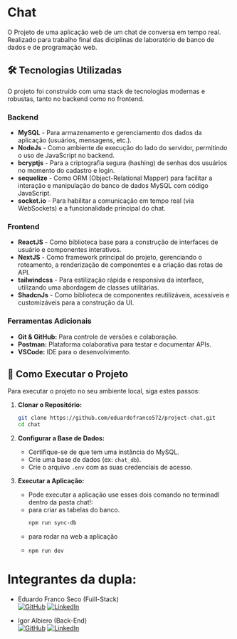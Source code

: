 # Chat

O Projeto de uma aplicação web de um chat de conversa em tempo real. Realizado para trabalho final das diciplinas de laboratório de banco de dados e de programação web.

## 🛠️ Tecnologias Utilizadas

O projeto foi construído com uma stack de tecnologias modernas e robustas, tanto no backend como no frontend.

### Backend
-   **MySQL** - Para armazenamento e gerenciamento dos dados da aplicação (usuários, mensagens, etc.).
-   **NodeJs** - Como ambiente de execução do lado do servidor, permitindo o uso de JavaScript no backend.
-   **bcryptjs** - Para a criptografia segura (hashing) de senhas dos usuários no momento do cadastro e login.
-   **sequelize** - Como ORM (Object-Relational Mapper) para facilitar a interação e manipulação do banco de dados MySQL com código JavaScript.
-   **socket.io** - Para habilitar a comunicação em tempo real (via WebSockets) e a funcionalidade principal do chat.

### Frontend
-   **ReactJS** - Como biblioteca base para a construção de interfaces de usuário e componentes interativos.
-   **NextJS** - Como framework principal do projeto, gerenciando o roteamento, a renderização de componentes e a criação das rotas de API.
-   **tailwindcss** - Para estilização rápida e responsiva da interface, utilizando uma abordagem de classes utilitárias.
-   **ShadcnJs** - Como biblioteca de componentes reutilizáveis, acessíveis e customizáveis para a construção da UI.

### Ferramentas Adicionais
-   **Git & GitHub:** Para controle de versões e colaboração.
-   **Postman:** Plataforma colaborativa para testar e documentar APIs.
-   **VSCode:** IDE para o desenvolvimento.
  
## 🚀 Como Executar o Projeto

Para executar o projeto no seu ambiente local, siga estes passos:

1.  **Clonar o Repositório:**
    ```bash
    git clone https://github.com/eduardofranco572/project-chat.git
    cd chat
    ```

2.  **Configurar a Base de Dados:**
    -   Certifique-se de que tem uma instância do MySQL.
    -   Crie uma base de dados (ex: `chat_db`).
    -   Crie o arquivo `.env` com as suas credenciais de acesso.

3.  **Executar a Aplicação:**
    -   Pode executar a aplicação use esses dois comando no terminadl dentro da pasta chat!:
    -   para criar as tabelas do banco.
        ```bash
        npm run sync-db
        ```
      -   para rodar na web a aplicação
      - 
        ```bash
        npm run dev
        ```

# Integrantes da dupla:
- Eduardo Franco Seco (Fuill-Stack) <br>
  [![GitHub](https://img.shields.io/badge/GitHub-100000?style=for-the-badge&logo=github&logoColor=white)](https://github.com/eduardofranco572)
  [![LinkedIn](https://img.shields.io/badge/-LinkedIn-%230077B5?style=for-the-badge&logo=linkedin&logoColor=white)](https://www.linkedin.com/in/eduardo-franco572/)

- Igor Albiero (Back-End) <br>
  [![GitHub](https://img.shields.io/badge/GitHub-100000?style=for-the-badge&logo=github&logoColor=white)](https://github.com/igorskeff)
  [![LinkedIn](https://img.shields.io/badge/-LinkedIn-%230077B5?style=for-the-badge&logo=linkedin&logoColor=white)](https://www.linkedin.com/in/igor-albiero-7178a5215/)
